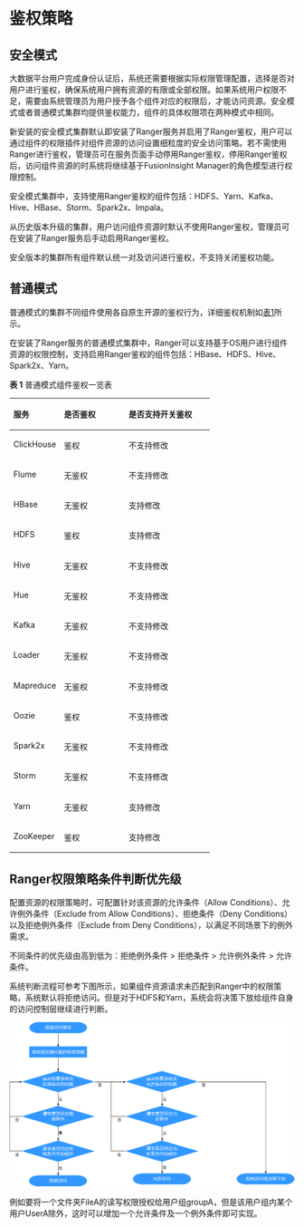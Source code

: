 # 鉴权策略<a name="admin_guide_000238"></a>

## 安全模式<a name="s979ad36438c54e09967ad6d230cecb54"></a>

大数据平台用户完成身份认证后，系统还需要根据实际权限管理配置，选择是否对用户进行鉴权，确保系统用户拥有资源的有限或全部权限。如果系统用户权限不足，需要由系统管理员为用户授予各个组件对应的权限后，才能访问资源。安全模式或者普通模式集群均提供鉴权能力，组件的具体权限项在两种模式中相同。

新安装的安全模式集群默认即安装了Ranger服务并启用了Ranger鉴权，用户可以通过组件的权限插件对组件资源的访问设置细粒度的安全访问策略。若不需使用Ranger进行鉴权，管理员可在服务页面手动停用Ranger鉴权，停用Ranger鉴权后，访问组件资源的时系统将继续基于FusionInsight Manager的角色模型进行权限控制。

安全模式集群中，支持使用Ranger鉴权的组件包括：HDFS、Yarn、Kafka、Hive、HBase、Storm、Spark2x、Impala。

从历史版本升级的集群，用户访问组件资源时默认不使用Ranger鉴权，管理员可在安装了Ranger服务后手动启用Ranger鉴权。

安全版本的集群所有组件默认统一对及访问进行鉴权，不支持关闭鉴权功能。

## 普通模式<a name="s0399973afe1647999d628a5d0ea0de7f"></a>

普通模式的集群不同组件使用各自原生开源的鉴权行为，详细鉴权机制如[表1](#ta45bf66853314ecc850b8e6d38b236e9)所示。

在安装了Ranger服务的普通模式集群中，Ranger可以支持基于OS用户进行组件资源的权限控制，支持启用Ranger鉴权的组件包括：HBase、HDFS、Hive、Spark2x、Yarn。

**表 1**  普通模式组件鉴权一览表

<a name="ta45bf66853314ecc850b8e6d38b236e9"></a>
<table><thead align="left"><tr id="zh-cn_topic_0046736678_row5380904"><th class="cellrowborder" valign="top" width="25.252525252525253%" id="mcps1.2.4.1.1"><p id="zh-cn_topic_0046736678_p33200047"><a name="zh-cn_topic_0046736678_p33200047"></a><a name="zh-cn_topic_0046736678_p33200047"></a>服务</p>
</th>
<th class="cellrowborder" valign="top" width="32.32323232323232%" id="mcps1.2.4.1.2"><p id="zh-cn_topic_0046736678_p4849307"><a name="zh-cn_topic_0046736678_p4849307"></a><a name="zh-cn_topic_0046736678_p4849307"></a>是否鉴权</p>
</th>
<th class="cellrowborder" valign="top" width="42.42424242424242%" id="mcps1.2.4.1.3"><p id="zh-cn_topic_0046736678_p57249620"><a name="zh-cn_topic_0046736678_p57249620"></a><a name="zh-cn_topic_0046736678_p57249620"></a>是否支持开关鉴权</p>
</th>
</tr>
</thead>
<tbody><tr id="row1869819183294"><td class="cellrowborder" valign="top" width="25.252525252525253%" headers="mcps1.2.4.1.1 "><p id="p8699131816295"><a name="p8699131816295"></a><a name="p8699131816295"></a>ClickHouse</p>
</td>
<td class="cellrowborder" valign="top" width="32.32323232323232%" headers="mcps1.2.4.1.2 "><p id="p1569913181294"><a name="p1569913181294"></a><a name="p1569913181294"></a>鉴权</p>
</td>
<td class="cellrowborder" valign="top" width="42.42424242424242%" headers="mcps1.2.4.1.3 "><p id="p13699918162919"><a name="p13699918162919"></a><a name="p13699918162919"></a>不支持修改</p>
</td>
</tr>
<tr id="zh-cn_topic_0046736678_row6707649"><td class="cellrowborder" valign="top" width="25.252525252525253%" headers="mcps1.2.4.1.1 "><p id="zh-cn_topic_0046736678_p6448715"><a name="zh-cn_topic_0046736678_p6448715"></a><a name="zh-cn_topic_0046736678_p6448715"></a>Flume</p>
</td>
<td class="cellrowborder" valign="top" width="32.32323232323232%" headers="mcps1.2.4.1.2 "><p id="zh-cn_topic_0046736678_p52583897"><a name="zh-cn_topic_0046736678_p52583897"></a><a name="zh-cn_topic_0046736678_p52583897"></a>无鉴权</p>
</td>
<td class="cellrowborder" valign="top" width="42.42424242424242%" headers="mcps1.2.4.1.3 "><p id="zh-cn_topic_0046736678_p31437268"><a name="zh-cn_topic_0046736678_p31437268"></a><a name="zh-cn_topic_0046736678_p31437268"></a>不支持修改</p>
</td>
</tr>
<tr id="zh-cn_topic_0046736678_row65119131"><td class="cellrowborder" valign="top" width="25.252525252525253%" headers="mcps1.2.4.1.1 "><p id="zh-cn_topic_0046736678_p40158284"><a name="zh-cn_topic_0046736678_p40158284"></a><a name="zh-cn_topic_0046736678_p40158284"></a>HBase</p>
</td>
<td class="cellrowborder" valign="top" width="32.32323232323232%" headers="mcps1.2.4.1.2 "><p id="zh-cn_topic_0046736678_p31595610"><a name="zh-cn_topic_0046736678_p31595610"></a><a name="zh-cn_topic_0046736678_p31595610"></a>无鉴权</p>
</td>
<td class="cellrowborder" valign="top" width="42.42424242424242%" headers="mcps1.2.4.1.3 "><p id="zh-cn_topic_0046736678_p9107628"><a name="zh-cn_topic_0046736678_p9107628"></a><a name="zh-cn_topic_0046736678_p9107628"></a>支持修改</p>
</td>
</tr>
<tr id="zh-cn_topic_0046736678_row14859795"><td class="cellrowborder" valign="top" width="25.252525252525253%" headers="mcps1.2.4.1.1 "><p id="zh-cn_topic_0046736678_p62792710"><a name="zh-cn_topic_0046736678_p62792710"></a><a name="zh-cn_topic_0046736678_p62792710"></a>HDFS</p>
</td>
<td class="cellrowborder" valign="top" width="32.32323232323232%" headers="mcps1.2.4.1.2 "><p id="zh-cn_topic_0046736678_p53044787"><a name="zh-cn_topic_0046736678_p53044787"></a><a name="zh-cn_topic_0046736678_p53044787"></a>鉴权</p>
</td>
<td class="cellrowborder" valign="top" width="42.42424242424242%" headers="mcps1.2.4.1.3 "><p id="zh-cn_topic_0046736678_p1660480"><a name="zh-cn_topic_0046736678_p1660480"></a><a name="zh-cn_topic_0046736678_p1660480"></a>支持修改</p>
</td>
</tr>
<tr id="zh-cn_topic_0046736678_row14944322"><td class="cellrowborder" valign="top" width="25.252525252525253%" headers="mcps1.2.4.1.1 "><p id="zh-cn_topic_0046736678_p2530563"><a name="zh-cn_topic_0046736678_p2530563"></a><a name="zh-cn_topic_0046736678_p2530563"></a>Hive</p>
</td>
<td class="cellrowborder" valign="top" width="32.32323232323232%" headers="mcps1.2.4.1.2 "><p id="zh-cn_topic_0046736678_p3649016"><a name="zh-cn_topic_0046736678_p3649016"></a><a name="zh-cn_topic_0046736678_p3649016"></a>无鉴权</p>
</td>
<td class="cellrowborder" valign="top" width="42.42424242424242%" headers="mcps1.2.4.1.3 "><p id="zh-cn_topic_0046736678_p27134857"><a name="zh-cn_topic_0046736678_p27134857"></a><a name="zh-cn_topic_0046736678_p27134857"></a>不支持修改</p>
</td>
</tr>
<tr id="zh-cn_topic_0046736678_row42887128"><td class="cellrowborder" valign="top" width="25.252525252525253%" headers="mcps1.2.4.1.1 "><p id="zh-cn_topic_0046736678_p51305376"><a name="zh-cn_topic_0046736678_p51305376"></a><a name="zh-cn_topic_0046736678_p51305376"></a>Hue</p>
</td>
<td class="cellrowborder" valign="top" width="32.32323232323232%" headers="mcps1.2.4.1.2 "><p id="zh-cn_topic_0046736678_p62094776"><a name="zh-cn_topic_0046736678_p62094776"></a><a name="zh-cn_topic_0046736678_p62094776"></a>无鉴权</p>
</td>
<td class="cellrowborder" valign="top" width="42.42424242424242%" headers="mcps1.2.4.1.3 "><p id="zh-cn_topic_0046736678_p63620936"><a name="zh-cn_topic_0046736678_p63620936"></a><a name="zh-cn_topic_0046736678_p63620936"></a>不支持修改</p>
</td>
</tr>
<tr id="zh-cn_topic_0046736678_row35717517"><td class="cellrowborder" valign="top" width="25.252525252525253%" headers="mcps1.2.4.1.1 "><p id="zh-cn_topic_0046736678_p7437765"><a name="zh-cn_topic_0046736678_p7437765"></a><a name="zh-cn_topic_0046736678_p7437765"></a>Kafka</p>
</td>
<td class="cellrowborder" valign="top" width="32.32323232323232%" headers="mcps1.2.4.1.2 "><p id="zh-cn_topic_0046736678_p65588106"><a name="zh-cn_topic_0046736678_p65588106"></a><a name="zh-cn_topic_0046736678_p65588106"></a>无鉴权</p>
</td>
<td class="cellrowborder" valign="top" width="42.42424242424242%" headers="mcps1.2.4.1.3 "><p id="zh-cn_topic_0046736678_p11036355"><a name="zh-cn_topic_0046736678_p11036355"></a><a name="zh-cn_topic_0046736678_p11036355"></a>不支持修改</p>
</td>
</tr>
<tr id="zh-cn_topic_0046736678_row32218335"><td class="cellrowborder" valign="top" width="25.252525252525253%" headers="mcps1.2.4.1.1 "><p id="zh-cn_topic_0046736678_p59548322"><a name="zh-cn_topic_0046736678_p59548322"></a><a name="zh-cn_topic_0046736678_p59548322"></a>Loader</p>
</td>
<td class="cellrowborder" valign="top" width="32.32323232323232%" headers="mcps1.2.4.1.2 "><p id="zh-cn_topic_0046736678_p58684749"><a name="zh-cn_topic_0046736678_p58684749"></a><a name="zh-cn_topic_0046736678_p58684749"></a>无鉴权</p>
</td>
<td class="cellrowborder" valign="top" width="42.42424242424242%" headers="mcps1.2.4.1.3 "><p id="zh-cn_topic_0046736678_p55844233"><a name="zh-cn_topic_0046736678_p55844233"></a><a name="zh-cn_topic_0046736678_p55844233"></a>不支持修改</p>
</td>
</tr>
<tr id="zh-cn_topic_0046736678_row32836053"><td class="cellrowborder" valign="top" width="25.252525252525253%" headers="mcps1.2.4.1.1 "><p id="zh-cn_topic_0046736678_p42474604"><a name="zh-cn_topic_0046736678_p42474604"></a><a name="zh-cn_topic_0046736678_p42474604"></a>Mapreduce</p>
</td>
<td class="cellrowborder" valign="top" width="32.32323232323232%" headers="mcps1.2.4.1.2 "><p id="zh-cn_topic_0046736678_p17890920"><a name="zh-cn_topic_0046736678_p17890920"></a><a name="zh-cn_topic_0046736678_p17890920"></a>无鉴权</p>
</td>
<td class="cellrowborder" valign="top" width="42.42424242424242%" headers="mcps1.2.4.1.3 "><p id="zh-cn_topic_0046736678_p39878449"><a name="zh-cn_topic_0046736678_p39878449"></a><a name="zh-cn_topic_0046736678_p39878449"></a>不支持修改</p>
</td>
</tr>
<tr id="zh-cn_topic_0046736678_row5583857"><td class="cellrowborder" valign="top" width="25.252525252525253%" headers="mcps1.2.4.1.1 "><p id="zh-cn_topic_0046736678_p49639248"><a name="zh-cn_topic_0046736678_p49639248"></a><a name="zh-cn_topic_0046736678_p49639248"></a>Oozie</p>
</td>
<td class="cellrowborder" valign="top" width="32.32323232323232%" headers="mcps1.2.4.1.2 "><p id="zh-cn_topic_0046736678_p61356140"><a name="zh-cn_topic_0046736678_p61356140"></a><a name="zh-cn_topic_0046736678_p61356140"></a>鉴权</p>
</td>
<td class="cellrowborder" valign="top" width="42.42424242424242%" headers="mcps1.2.4.1.3 "><p id="zh-cn_topic_0046736678_p3791404"><a name="zh-cn_topic_0046736678_p3791404"></a><a name="zh-cn_topic_0046736678_p3791404"></a>不支持修改</p>
</td>
</tr>
<tr id="zh-cn_topic_0046736678_row13517702"><td class="cellrowborder" valign="top" width="25.252525252525253%" headers="mcps1.2.4.1.1 "><p id="zh-cn_topic_0046736678_p21192109"><a name="zh-cn_topic_0046736678_p21192109"></a><a name="zh-cn_topic_0046736678_p21192109"></a>Spark2x</p>
</td>
<td class="cellrowborder" valign="top" width="32.32323232323232%" headers="mcps1.2.4.1.2 "><p id="zh-cn_topic_0046736678_p38839231"><a name="zh-cn_topic_0046736678_p38839231"></a><a name="zh-cn_topic_0046736678_p38839231"></a>无鉴权</p>
</td>
<td class="cellrowborder" valign="top" width="42.42424242424242%" headers="mcps1.2.4.1.3 "><p id="zh-cn_topic_0046736678_p58970022"><a name="zh-cn_topic_0046736678_p58970022"></a><a name="zh-cn_topic_0046736678_p58970022"></a>不支持修改</p>
</td>
</tr>
<tr id="zh-cn_topic_0046736678_row60968157"><td class="cellrowborder" valign="top" width="25.252525252525253%" headers="mcps1.2.4.1.1 "><p id="zh-cn_topic_0046736678_p39473694"><a name="zh-cn_topic_0046736678_p39473694"></a><a name="zh-cn_topic_0046736678_p39473694"></a>Storm</p>
</td>
<td class="cellrowborder" valign="top" width="32.32323232323232%" headers="mcps1.2.4.1.2 "><p id="zh-cn_topic_0046736678_p43252647"><a name="zh-cn_topic_0046736678_p43252647"></a><a name="zh-cn_topic_0046736678_p43252647"></a>无鉴权</p>
</td>
<td class="cellrowborder" valign="top" width="42.42424242424242%" headers="mcps1.2.4.1.3 "><p id="zh-cn_topic_0046736678_p13803553"><a name="zh-cn_topic_0046736678_p13803553"></a><a name="zh-cn_topic_0046736678_p13803553"></a>不支持修改</p>
</td>
</tr>
<tr id="zh-cn_topic_0046736678_row57123120"><td class="cellrowborder" valign="top" width="25.252525252525253%" headers="mcps1.2.4.1.1 "><p id="zh-cn_topic_0046736678_p63570006"><a name="zh-cn_topic_0046736678_p63570006"></a><a name="zh-cn_topic_0046736678_p63570006"></a>Yarn</p>
</td>
<td class="cellrowborder" valign="top" width="32.32323232323232%" headers="mcps1.2.4.1.2 "><p id="zh-cn_topic_0046736678_p48896832"><a name="zh-cn_topic_0046736678_p48896832"></a><a name="zh-cn_topic_0046736678_p48896832"></a>无鉴权</p>
</td>
<td class="cellrowborder" valign="top" width="42.42424242424242%" headers="mcps1.2.4.1.3 "><p id="zh-cn_topic_0046736678_p1220438"><a name="zh-cn_topic_0046736678_p1220438"></a><a name="zh-cn_topic_0046736678_p1220438"></a>支持修改</p>
</td>
</tr>
<tr id="zh-cn_topic_0046736678_row10983950"><td class="cellrowborder" valign="top" width="25.252525252525253%" headers="mcps1.2.4.1.1 "><p id="zh-cn_topic_0046736678_p17284754"><a name="zh-cn_topic_0046736678_p17284754"></a><a name="zh-cn_topic_0046736678_p17284754"></a>ZooKeeper</p>
</td>
<td class="cellrowborder" valign="top" width="32.32323232323232%" headers="mcps1.2.4.1.2 "><p id="zh-cn_topic_0046736678_p57887863"><a name="zh-cn_topic_0046736678_p57887863"></a><a name="zh-cn_topic_0046736678_p57887863"></a>鉴权</p>
</td>
<td class="cellrowborder" valign="top" width="42.42424242424242%" headers="mcps1.2.4.1.3 "><p id="zh-cn_topic_0046736678_p58405349"><a name="zh-cn_topic_0046736678_p58405349"></a><a name="zh-cn_topic_0046736678_p58405349"></a>支持修改</p>
</td>
</tr>
</tbody>
</table>

## Ranger权限策略条件判断优先级<a name="section71592831818"></a>

配置资源的权限策略时，可配置针对该资源的允许条件（Allow Conditions）、允许例外条件（Exclude from Allow Conditions）、拒绝条件（Deny Conditions）以及拒绝例外条件（Exclude from Deny Conditions），以满足不同场景下的例外需求。

不同条件的优先级由高到低为：拒绝例外条件 \> 拒绝条件 \> 允许例外条件 \> 允许条件。

系统判断流程可参考下图所示，如果组件资源请求未匹配到Ranger中的权限策略，系统默认将拒绝访问。但是对于HDFS和Yarn，系统会将决策下放给组件自身的访问控制层继续进行判断。

![](figures/zh-cn_image_0265768517.png)

例如要将一个文件夹FileA的读写权限授权给用户组groupA，但是该用户组内某个用户UserA除外，这时可以增加一个允许条件及一个例外条件即可实现。

